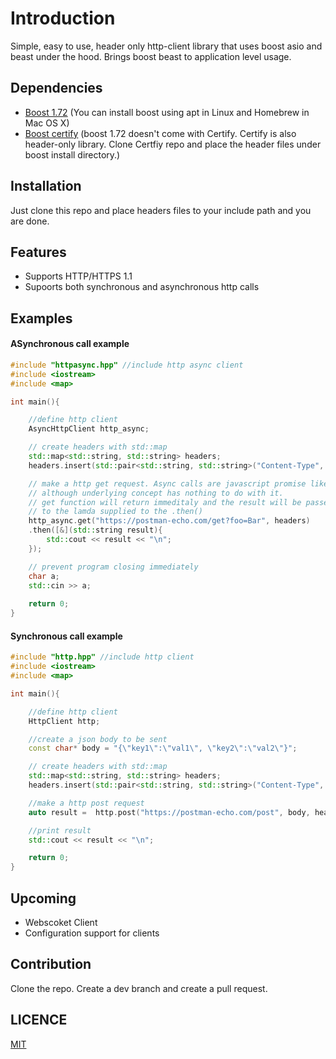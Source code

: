 # Introduction
Simple, easy to use, header only http-client library that uses boost asio and beast under the hood.
Brings boost beast to application level usage.

## Dependencies
- [Boost 1.72](https://www.boost.org/) (You can install boost using apt in Linux and Homebrew in Mac OS X)
- [Boost certify](https://github.com/djarek/certify) (boost 1.72 doesn't come with Certify. Certify is also header-only library. Clone Certfiy repo and place the header files under boost install directory.)

## Installation

Just clone this repo and place headers files to your include path and you are done.

## Features
- Supports HTTP/HTTPS 1.1
- Supoorts both synchronous and asynchronous http calls

## Examples

#### ASynchronous call example

````cpp
#include "httpasync.hpp" //include http async client
#include <iostream>
#include <map>

int main(){

    //define http client
    AsyncHttpClient http_async;

    // create headers with std::map
    std::map<std::string, std::string> headers;
    headers.insert(std::pair<std::string, std::string>("Content-Type", "application/json"));

    // make a http get request. Async calls are javascript promise like
    // although underlying concept has nothing to do with it.
    // get function will return immeditaly and the result will be passed
    // to the lamda supplied to the .then()
    http_async.get("https://postman-echo.com/get?foo=Bar", headers)
    .then([&](std::string result){
        std::cout << result << "\n";
    });

    // prevent program closing immediately    
    char a;
    std::cin >> a;
    
    return 0;
}
````
#### Synchronous call example

````cpp
#include "http.hpp" //include http client
#include <iostream>
#include <map>

int main(){

    //define http client
    HttpClient http;   

    //create a json body to be sent
    const char* body = "{\"key1\":\"val1\", \"key2\":\"val2\"}";

    // create headers with std::map
    std::map<std::string, std::string> headers;
    headers.insert(std::pair<std::string, std::string>("Content-Type", "application/json"));

    //make a http post request
    auto result =  http.post("https://postman-echo.com/post", body, headers);

    //print result
    std::cout << result << "\n";

    return 0;
}
````

## Upcoming

- Webscoket Client
- Configuration support for clients

## Contribution

Clone the repo. Create a dev branch and create a pull request.

## LICENCE

[MIT](https://opensource.org/licenses/MIT)
